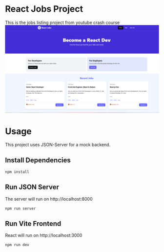 # React Jobs Project
This is the jobs listing project from youtube crash course
![alt text](public/image.png)

# Usage
This project uses JSON-Server for a mock backend.

## Install Dependencies
```sh
npm install
```

## Run JSON Server
The server will run on http://localhost:8000
```sh
npm run server
```

## Run Vite Frontend
React will run on http://localhost:3000
```sh
npm run dev
```

